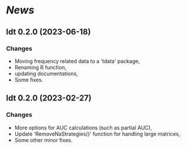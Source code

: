 # *News*

## ldt 0.2.0 (2023-06-18)

### Changes

* Moving frequency related data to a 'tdata' package,
* Renaming R function,
* updating documentations, 
* Some fixes.

## ldt 0.2.0 (2023-02-27)

### Changes

* More options for AUC calculations (such as partial AUC),
* Update 'RemoveNaStrategies()' function for handling large matrices,
* Some other minor fixes.
